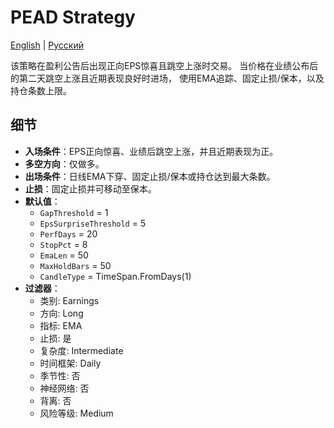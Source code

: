 # PEAD Strategy
[English](README.md) | [Русский](README_ru.md)

该策略在盈利公告后出现正向EPS惊喜且跳空上涨时交易。
当价格在业绩公布后的第二天跳空上涨且近期表现良好时进场，
使用EMA追踪、固定止损/保本，以及持仓条数上限。

## 细节

- **入场条件**：EPS正向惊喜、业绩后跳空上涨，并且近期表现为正。
- **多空方向**：仅做多。
- **出场条件**：日线EMA下穿、固定止损/保本或持仓达到最大条数。
- **止损**：固定止损并可移动至保本。
- **默认值**：
  - `GapThreshold` = 1
  - `EpsSurpriseThreshold` = 5
  - `PerfDays` = 20
  - `StopPct` = 8
  - `EmaLen` = 50
  - `MaxHoldBars` = 50
  - `CandleType` = TimeSpan.FromDays(1)
- **过滤器**：
  - 类别: Earnings
  - 方向: Long
  - 指标: EMA
  - 止损: 是
  - 复杂度: Intermediate
  - 时间框架: Daily
  - 季节性: 否
  - 神经网络: 否
  - 背离: 否
  - 风险等级: Medium
